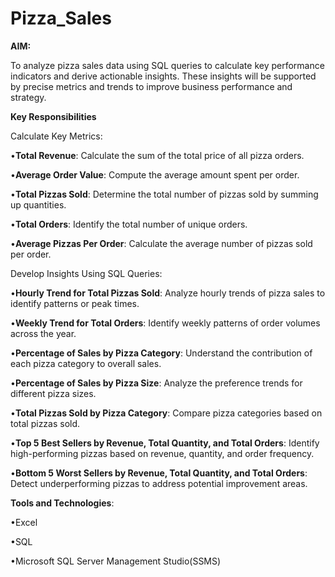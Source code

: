 # Pizza_Sales

**AIM:**

  To analyze pizza sales data using SQL queries to calculate key performance indicators and derive actionable insights. These insights will be supported by precise metrics and trends to improve business performance and strategy.

**Key Responsibilities**

Calculate Key Metrics:

  •**Total Revenue**: Calculate the sum of the total price of all pizza orders.

  •**Average Order Value**: Compute the average amount spent per order.

  •**Total Pizzas Sold**: Determine the total number of pizzas sold by summing up quantities.

  •**Total Orders**: Identify the total number of unique orders.

  •**Average Pizzas Per Order**: Calculate the average number of pizzas sold per order.

Develop Insights Using SQL Queries:

  •**Hourly Trend for Total Pizzas Sold**: Analyze hourly trends of pizza sales to identify patterns or peak times.

  •**Weekly Trend for Total Orders**: Identify weekly patterns of order volumes across the year.

  •**Percentage of Sales by Pizza Category**: Understand the contribution of each pizza category to overall sales.

  •**Percentage of Sales by Pizza Size**: Analyze the preference trends for different pizza sizes.

  •**Total Pizzas Sold by Pizza Category**: Compare pizza categories based on total pizzas sold.

  •**Top 5 Best Sellers by Revenue, Total Quantity, and Total Orders**: Identify high-performing pizzas based on revenue, quantity, and order frequency.

  •**Bottom 5 Worst Sellers by Revenue, Total Quantity, and Total Orders**: Detect underperforming pizzas to address potential improvement areas.

**Tools and Technologies**:

  •Excel

  •SQL

  •Microsoft SQL Server Management Studio(SSMS)
